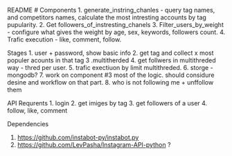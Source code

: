 README #
Components
	1. generate_instring_chanles - query tag names, and competitors names, calculate the most intresting accounts by tag pupularity.
	2. Get followers_of_instresting_chanels
	3. Filter_users_by_weight - configure what gives the weight by age, sex, keywords, followers count.
	4. Trafic execution - like, comment, follow.
	

Stages
	1. user + password, show basic info
	2. get tag and collect x most populer acounts in that tag 
	3 .multitherded 
	4. get follwers in multithreded way - thred per user.
	5. trafic exectiuon by limit multithreded.
	6. storge - mongodb?
	7. work on component #3 most of the logic. should considure desine and workflow on that part.
	8. who is not following me + unffollow them


API Requrents 
	1. login
	2. get imiges by tag
	3. get followers of a user 
	4. follow, like, comment
	
Dependencies
1. https://github.com/instabot-py/instabot.py
2. https://github.com/LevPasha/Instagram-API-python ?
